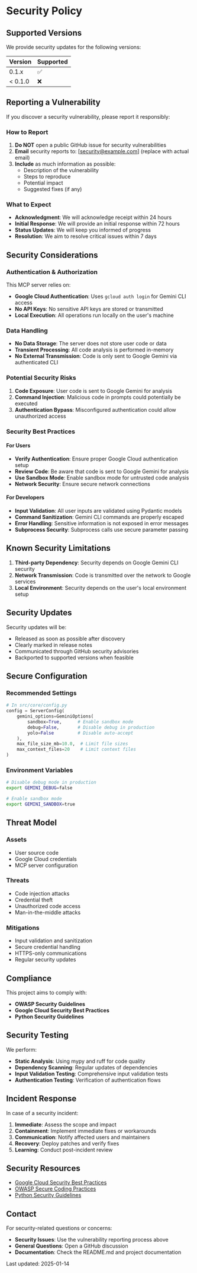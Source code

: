 # Security Policy

## Supported Versions

We provide security updates for the following versions:

| Version | Supported          |
| ------- | ------------------ |
| 0.1.x   | :white_check_mark: |
| < 0.1.0 | :x:                |

## Reporting a Vulnerability

If you discover a security vulnerability, please report it responsibly:

### How to Report

1. **Do NOT** open a public GitHub issue for security vulnerabilities
2. **Email** security reports to: [security@example.com] (replace with actual email)
3. **Include** as much information as possible:
   - Description of the vulnerability
   - Steps to reproduce
   - Potential impact
   - Suggested fixes (if any)

### What to Expect

- **Acknowledgment**: We will acknowledge receipt within 24 hours
- **Initial Response**: We will provide an initial response within 72 hours
- **Status Updates**: We will keep you informed of progress
- **Resolution**: We aim to resolve critical issues within 7 days

## Security Considerations

### Authentication & Authorization

This MCP server relies on:
- **Google Cloud Authentication**: Uses `gcloud auth login` for Gemini CLI access
- **No API Keys**: No sensitive API keys are stored or transmitted
- **Local Execution**: All operations run locally on the user's machine

### Data Handling

- **No Data Storage**: The server does not store user code or data
- **Transient Processing**: All code analysis is performed in-memory
- **No External Transmission**: Code is only sent to Google Gemini via authenticated CLI

### Potential Security Risks

1. **Code Exposure**: User code is sent to Google Gemini for analysis
2. **Command Injection**: Malicious code in prompts could potentially be executed
3. **Authentication Bypass**: Misconfigured authentication could allow unauthorized access

### Security Best Practices

#### For Users
- **Verify Authentication**: Ensure proper Google Cloud authentication setup
- **Review Code**: Be aware that code is sent to Google Gemini for analysis
- **Use Sandbox Mode**: Enable sandbox mode for untrusted code analysis
- **Network Security**: Ensure secure network connections

#### For Developers
- **Input Validation**: All user inputs are validated using Pydantic models
- **Command Sanitization**: Gemini CLI commands are properly escaped
- **Error Handling**: Sensitive information is not exposed in error messages
- **Subprocess Security**: Subprocess calls use secure parameter passing

## Known Security Limitations

1. **Third-party Dependency**: Security depends on Google Gemini CLI security
2. **Network Transmission**: Code is transmitted over the network to Google services
3. **Local Environment**: Security depends on the user's local environment setup

## Security Updates

Security updates will be:
- Released as soon as possible after discovery
- Clearly marked in release notes
- Communicated through GitHub security advisories
- Backported to supported versions when feasible

## Secure Configuration

### Recommended Settings

```python
# In src/core/config.py
config = ServerConfig(
    gemini_options=GeminiOptions(
        sandbox=True,      # Enable sandbox mode
        debug=False,       # Disable debug in production
        yolo=False         # Disable auto-accept
    ),
    max_file_size_mb=10.0,  # Limit file sizes
    max_context_files=20    # Limit context files
)
```

### Environment Variables

```bash
# Disable debug mode in production
export GEMINI_DEBUG=false

# Enable sandbox mode
export GEMINI_SANDBOX=true
```

## Threat Model

### Assets
- User source code
- Google Cloud credentials
- MCP server configuration

### Threats
- Code injection attacks
- Credential theft
- Unauthorized code access
- Man-in-the-middle attacks

### Mitigations
- Input validation and sanitization
- Secure credential handling
- HTTPS-only communications
- Regular security updates

## Compliance

This project aims to comply with:
- **OWASP Security Guidelines**
- **Google Cloud Security Best Practices**
- **Python Security Guidelines**

## Security Testing

We perform:
- **Static Analysis**: Using mypy and ruff for code quality
- **Dependency Scanning**: Regular updates of dependencies
- **Input Validation Testing**: Comprehensive input validation tests
- **Authentication Testing**: Verification of authentication flows

## Incident Response

In case of a security incident:
1. **Immediate**: Assess the scope and impact
2. **Containment**: Implement immediate fixes or workarounds
3. **Communication**: Notify affected users and maintainers
4. **Recovery**: Deploy patches and verify fixes
5. **Learning**: Conduct post-incident review

## Security Resources

- [Google Cloud Security Best Practices](https://cloud.google.com/security/best-practices)
- [OWASP Secure Coding Practices](https://owasp.org/www-project-secure-coding-practices-quick-reference-guide/)
- [Python Security Guidelines](https://python.org/dev/security/)

## Contact

For security-related questions or concerns:
- **Security Issues**: Use the vulnerability reporting process above
- **General Questions**: Open a GitHub discussion
- **Documentation**: Check the README.md and project documentation

Last updated: 2025-01-14